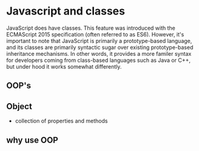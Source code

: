 # Javascript and classes
JavaScript does have classes. This feature was introduced with the ECMAScript 2015
specification (often referred to as ES6). However, it's important to note that JavaScript is
primarily a prototype-based language, and its classes are primarily syntactic sugar over
existing prototype-based inheritance mechanisms. In other words, it provides a more familer
syntax for developers coming from class-based languages such as Java or C++, but under
hood it works somewhat differently.

## OOP's

## Object 
- collection of properties and methods

## why use OOP